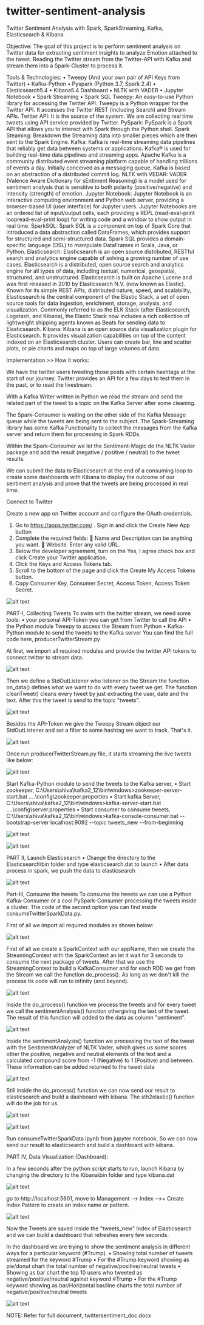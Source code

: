 # twitter-sentiment-analysis
Twitter Sentiment Analysis with Spark, SparkStreaming, Kafka, Elasticsearch &amp; Kibana

Objective:
The goal of this project is to perform sentiment analysis on Twitter data for extracting sentiment insights to analyze Emotion attached to the tweet.
Reading the Twitter stream from the Twitter-API with Kafka and stream them into a Spark-Cluster to process it.

Tools & Technologies:
•	Tweepy (And your own pair of API Keys from Twitter)
•	Kafka-Python
•	Pyspark (Python 3.7, Spark 2.4)
•	Elasticsearch5.4 
•	Kibana5.4 Dashboard 
•	NLTK with VADER 
•	Jupyter Notebook
•	Spark Streaming
•	Spark SQL
Tweepy: An easy-to-use Python library for accessing the Twitter API. Tweepy is a Python wrapper for the Twitter API. It accesses the Twitter REST (including Search) and Stream APIs.
Twitter API: It is the source of the system. We are collecting real time tweets using API service provided by Twitter.
PySpark: PySpark is a Spark API that allows you to interact with Spark through the Python shell.
Spark Steaming: Breakdown the Streaming data into smaller pieces which are then sent to the Spark Engine.
Kafka:  Kafka is real-time streaming data pipelines that reliably get data between systems or applications. Kafka® is used for building real-time data pipelines and streaming apps. Apache Kafka is a community distributed event streaming platform capable of handling trillions of events a day. Initially conceived as a messaging queue, Kafka is based on an abstraction of a distributed commit log.
NLTK with VEDAR: VADER (Valence Aware Dictionary for sEntiment Reasoning) is a model used for sentiment analysis that is sensitive to both polarity (positive/negative) and intensity (strength) of emotion.
Jupyter Notebook: Jupyter Notebook is an interactive computing environment and Python web server, providing a browser-based UI (user interface) for Jupyter users. Jupyter Notebooks are an ordered list of input/output cells, each providing a REPL (read-eval-print loopread-eval-print loop) for writing code and a window to show output in real time.
SparkSQL: Spark SQL is a component on top of Spark Core that introduced a data abstraction called DataFrames, which provides support for structured and semi-structured data. Spark SQL provides a domain-specific language (DSL) to manipulate DataFrames in Scala, Java, or Python.
Elasticsearch: Elasticsearch is an open source distributed, RESTful search and analytics engine capable of solving a growing number of use cases. Elasticsearch is a distributed, open source search and analytics engine for all types of data, including textual, numerical, geospatial, structured, and unstructured. Elasticsearch is built on Apache Lucene and was first released in 2010 by Elasticsearch N.V. (now known as Elastic). Known for its simple REST APIs, distributed nature, speed, and scalability, Elasticsearch is the central component of the Elastic Stack, a set of open source tools for data ingestion, enrichment, storage, analysis, and visualization. Commonly referred to as the ELK Stack (after Elasticsearch, Logstash, and Kibana), the Elastic Stack now includes a rich collection of lightweight shipping agents known as Beats for sending data to Elasticsearch.
Kibana: Kibana is an open source data visualization plugin for Elasticsearch. It provides visualization capabilities on top of the content indexed on an Elasticsearch cluster. Users can create bar, line and scatter plots, or pie charts and maps on top of large volumes of data.

Implementation >> How it works:

We have the twitter users tweeting those posts with certain hashtags at the start of our journey. Twitter provides an API for a few days to test them in the past, or to read the livestream. 

With a Kafka Writer written in Python we read the stream and send the related part of the tweet to a topic on the Kafka Server after some cleaning. 

The Spark-Consumer is waiting on the other side of the Kafka Message queue while the tweets are being sent to the subject. The Spark-Streaming library has some Kafka Functionality to collect the messages from the Kafka server and return them for processing in Spark RDDs. 

Within the Spark-Consumer we let the Sentiment-Magic do the NLTK Vader package and add the result (negative / positive / neutral) to the tweet results. 

We can submit the data to Elasticsearch at the end of a consuming loop to create some dashboards with Kibana to display the outcome of our sentiment analysis and prove that the tweets are being processed in real time. 

Connect to Twitter

Create a new app on Twitter account and configure the OAuth credentials. 
1. Go to https://apps.twitter.com/ . Sign in and click the Create New App button 
2. Complete the required fields: 
 Name and Description can be anything you want. 
 Website. Enter any valid URL. 
3. Below the developer agreement, turn on the Yes, I agree check box and click Create your Twitter application. 
4. Click the Keys and Access Tokens tab. 
5. Scroll to the bottom of the page and click the Create My Access Tokens button. 
6. Copy Consumer Key, Consumer Secret, Access Token, Access Token Secret.

![alt text](OUTPUT/twitter-credentials.png "Description goes here")

PART-I, Collecting Tweets
To swim with the twitter stream, we need some tools:
•	your personal API-Token you can get from Twitter to call the API
•	the Python module Tweepy to access the Stream from Python
•	Kafka-Python module to send the tweets to the Kafka server
You can find the full code here, producerTwitterStream.py

At first, we import all required modules and provide the twitter API tokens to connect twitter to stream data.

![alt text](OUTPUT/part1-1.png "Description goes here")

Then we define a StdOutListener who listener on the Stream the function on_data() defines what we want to do with every tweet we get. The function cleanTweet() cleans every tweet by just extracting the user, date and the text. After this the tweet is send to the topic "tweets".

![alt text](OUTPUT/part1-2.png "Description goes here")

Besides the API-Token we give the Tweepy Stream object our StdOutListener and set a filter to some hashtag we want to track. That's it.

![alt text](OUTPUT/part1-3.png "Description goes here")

Once run producerTwitterStream.py file, it starts streaming the live tweets like below:

![alt text](OUTPUT/part1-4.png "Description goes here")

Start Kafka-Python module to send the tweets to the Kafka server, 
•	Start zookeeper, C:\Users\shiva\kafka2_12\bin\windows>zookeeper-server-start.bat ..\..\config\zookeeper.properties
•	Start kafka Server, C:\Users\shiva\kafka2_12\bin\windows>kafka-server-start.bat ..\..\config\server.properties
•	Start consumer to consume tweets, C:\Users\shiva\kafka2_12\bin\windows>kafka-console-consumer.bat --bootstrap-server localhost:9092 --topic tweets_new --from-beginning

![alt text](OUTPUT/part1-5.png "Description goes here")

![alt text](OUTPUT/part1-6.png "Description goes here")


PART II, Launch Elasticsearch
•	Change the directory to the Elasticsearch\bin folder and type elasticsearch.dat to launch
•	After data process in spark, we push the data to elasticsearch

![alt text](OUTPUT/part2-1.png "Description goes here")

Part-III, Consume the tweets
To consume the tweets we can use a Python Kafka-Consumer or a cool PySpark-Consumer processing the tweets inside a cluster. The code of the second option you can find inside  consumeTwitterSparkData.py.

First of all we import all required modules as shown below:

![alt text](OUTPUT/part3-1.png "Description goes here")

First of all we create a SparkContext with our appName, then we create the StreamingContext with the SparkContext an let it wait for 3 seconds to consume the next package of tweets. After that we use the StreamingContext to build a KafkaConsumer and for each RDD we get from the Stream we call the function do_process(). As long as we don't kill the process tis code will run to infinity (and beyond).

![alt text](OUTPUT/part3-2.png "Description goes here")

Inside the do_process() function we process the tweets and for every tweet we call the sentimentAnalysis() function othergiving the text of the tweet. The result of this function will added to the data as column "sentiment".

![alt text](OUTPUT/part3-3.png "Description goes here")

Inside the sentimentAnalysis() function we processing the text of the tweet with the SentimentAnalyzer of NLTK Vader, which gives us some scores other the positive, negative and neutral elements of the text and a calculated compound score from -1 (Negative) to 1 (Positive) and between. These information can be added returned to the tweet data

![alt text](OUTPUT/part3-4.png "Description goes here")

Still inside the do_process() function we can now send our result to elasticsearch and build a dashboard with kibana. The sth2elastic() function will do the job for us.

![alt text](OUTPUT/part3-5.png "Description goes here")

![alt text](OUTPUT/part3-6.png "Description goes here")

Run consumeTwitterSparkData.ipynb from jupyter notebook, So we can now send our result to elasticsearch and build a dashboard with kibana.

PART IV, Data Visualization (Dashboard):

In a few seconds after the python script starts to run, launch Kibana by changing the directory to the Kibana\bin folder and type kibana.dat

![alt text](OUTPUT/part4-1.png "Description goes here")

go to http://localhost:5601, move to Management --> Index -->+ Create Index Pattern to create an index name or pattern.

![alt text](OUTPUT/part4-2.png "Description goes here")

Now the Tweets are saved inside the "tweets_new" Index of Elasticsearch and we can build a dashboard that refreshes every few seconds.

In the dashboard we are trying to show the sentiment analysis in different ways for a particular keyword (#Trump). 
•	Showing total number of tweets streamed for the keyword #Trump
•	For the #Trump keyword showing as pie/donut chart the total number of negative/positive/neutral tweets
•	Showing as bar chart the top 10 users who tweeted as negative/positive/neutral against keyword #Trump
•	For the #Trump keyword showing as bar/Horizontal bar/line charts the total number of negative/positive/neutral tweets

![alt text](OUTPUT/part4-3.png "Description goes here")











NOTE: Refer for full document, twittersentiment_doc.docx





